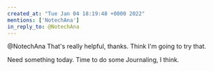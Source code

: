 ```yaml
---
created_at: "Tue Jan 04 18:19:48 +0000 2022"
mentions: ['NotechAna']
in_reply_to: @NotechAna
---
```


@NotechAna That's really helpful, thanks. Think I'm going to try that.

Need something today. Time to do some Journaling, I think.